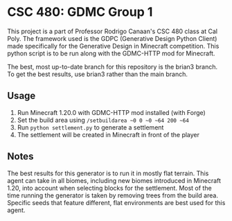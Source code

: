 ﻿# CSC 480: GDMC Group 1

This project is a part of Professor Rodrigo Canaan's CSC 480 class at Cal Poly. The framework used is the GDPC (Generative Design Python Client) made specifically for the Generative Design in Minecraft competition. This python script is to be run along with the GDMC-HTTP mod for Minecraft.

The best, most up-to-date branch for this repository is the brian3 branch. To get the best results, use brian3 rather than the main branch.

## Usage

1. Run Minecraft 1.20.0 with GDMC-HTTP mod installed (with Forge)
2. Set the build area using `/setbuildarea ~0 0 ~0 ~64 200 ~64`
3. Run `python settlement.py` to generate a settlement
4. The settlement will be created in Minecraft in front of the player

## Notes

The best results for this generator is to run it in mostly flat terrain. This agent can take in all biomes, including new biomes introduced in Minecraft 1.20, into account when selecting blocks for the settlement. Most of the time running the generator is taken by removing trees from the build area. Specific seeds that feature different, flat environments are best used for this agent.
